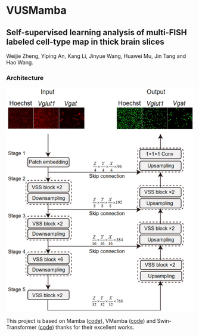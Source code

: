 # VUSMamba

## Self-supervised learning analysis of multi-FISH labeled cell-type map in thick brain slices

  Weijie Zheng, Yiping An, Kang Li, Jinyue Wang, Huawei Mu, Jin Tang and Hao Wang.

### Architecture

<p align="center">
<img src="html/model.png"
height="600">
</p>

This project is based on Mamba ([code](https://github.com/state-spaces/mamba)), VMamba ([code](https://github.com/MzeroMiko/VMamba)) and Swin-Transformer ([code](https://github.com/microsoft/Swin-Transformer)) thanks for their excellent works.